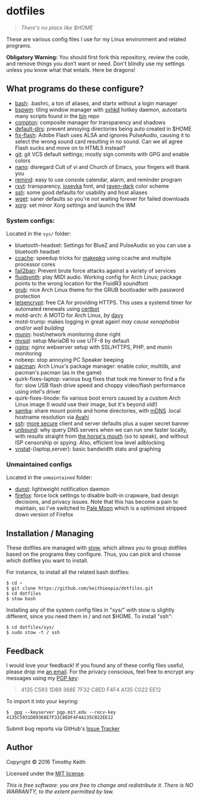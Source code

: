 # dotfiles
> *There's no place like $HOME*

These are various config files I use for my Linux environment and related 
programs. 

**Obligatory Warning:** You should first fork this repository, review the code, 
and remove things you don’t want or need. Don't blindly use my settings unless 
you know what that entails. Here be dragons!

## What programs do these configure?
 * [bash](https://www.gnu.org/software/bash/): .bashrc, a ton of aliases, and 
   startx without a login manager
 * [bspwm](https://github.com/baskerville/bspwm): tiling window manager with 
   [sxhkd](https://github.com/baskerville/sxhkd) hotkey daemon, autostarts many 
   scripts found in the [bin](https://github.com/keithieopia/bin) repo
 * [compton](https://github.com/chjj/compton): composite manager for 
   transparency and shadows
 * [default-dirs](https://wiki.archlinux.org/index.php/XDG_user_directories): 
   prevent annoying directories being auto created in $HOME
 * [fix-flash](http://www.alsa-project.org/main/index.php/Asoundrc): Adobe Flash 
   uses ALSA and ignores PulseAudio, causing it to select the wrong sound card 
   resulting in no sound. Can we all agree Flash sucks and move on to HTML5 
   instead?
 * [git](https://git-scm.com/docs/git-config): git VCS default settings; mostly 
   sign commits with GPG and enable colors
 * [nano](http://www.nano-editor.org/): disregard Cult of vi and Church of 
   Emacs, your fingers will thank you
 * [remind](https://www.roaringpenguin.com/products/remind): easy to use console 
   calendar, alarm, and reminder program
 * [rxvt](http://software.schmorp.de/pkg/rxvt-unicode.html): transparency, 
   [iosevka](https://be5invis.github.io/Iosevka/) font, and 
   [raven-dark](https://github.com/baskerville/xresources-color-schemes) color 
   scheme
 * [ssh](http://www.openssh.com/): some good defaults for usability and host 
   aliases
 * [wget](https://www.gnu.org/software/wget/): saner defaults so you're not 
   waiting forever for failed downloads
 * [xorg](http://www.x.org/wiki/): set minor Xorg settings and launch the WM
 
### System configs:
Located in the `sys/` folder: 

 * bluetooth-headset: Settings for BlueZ and PulseAudio so you can use a 
   bluetooth headset
 * [ccache](https://wiki.archlinux.org/index.php/Ccache): speedup tricks for 
   [makepkg](https://wiki.archlinux.org/index.php/Makepkg) using ccache and 
   multiple processor cores
 * [fail2ban](http://www.fail2ban.org/wiki/index.php/Main_Page): Prevent brute
   force attacks against a variety of services
 * [fluidsynth](https://wiki.archlinux.org/index.php/FluidSynth): play MIDI 
   audio. Working config for Arch Linux; package points to the wrong location 
   for the FluidR3 soundfont
 * [grub](https://www.gnu.org/software/grub/): nice Arch Linux theme for the 
   GRUB bootloader with password protection 
 * [letsencrypt](https://letsencrypt.org/): free CA for providing HTTPS. This 
   uses a systemd timer for automated renewals using 
   [certbot](https://github.com/certbot/certbot)
 * motd-arch: A MOTD for Arch Linux, by [davy](https://bbs.archlinux.org/viewtopic.php?id=50845)
 * motd-trump: makes logging in great again! *may cause xenophobia and/or wall 
   building* 
 * [munin](http://munin-monitoring.org/): host/network monitoring done right
 * [mysql](https://mariadb.org/): setup MariaDB to use UTF-8 by default
 * [nginx](http://nginx.org/): nginx webserver setup with SSL/HTTPS, PHP, and 
   munin monitoring
 * nobeep: stop annoying PC Speaker beeping
 * [pacman](https://wiki.archlinux.org/index.php/Pacman): Arch Linux's package 
   manager: enable color, multilib, and pacman's pacman (as in the game)
 * quirk-fixes-laptop: various bug fixes that took me forever to find a fix for: 
   slow USB flash drive speed and choppy video/flash performance using intel's 
   driver
 * quirk-fixes-linode: fix various boot errors caused by a custom Arch Linux 
   image (I would use their image, but it's beyond old!)
 * [samba](https://www.samba.org/): share mount points and home directories, 
   with [mDNS](https://en.wikipedia.org/wiki/Multicast_DNS) .local hostname 
   resolution via [Avahi](https://github.com/lathiat/avahi)
 * [ssh](http://www.openssh.com/): [more secure](https://stribika.github.io/2015/01/04/secure-secure-shell.html) 
   client and server defaults plus a super secret banner
 * [unbound](https://unbound.net/): why query DNS servers when we can run one 
   faster locally, with results straight from 
   [the horse's mouth](https://www.internic.net/domain/named.cache) (so to 
   speak), and without ISP censorship or spying. Also, efficient low level 
   adblocking
 * [vnstat](http://humdi.net/vnstat/)-{laptop,server}: basic bandwidth stats and 
   graphing

### Unmaintained configs
Located in the `unmaintained` folder:

 * [dunst](http://knopwob.org/dunst/): lightweight notification daemon
 * [firefox](https://www.mozilla.org/en-US/firefox/new/): force lock settings to 
   disable built-in crapware, bad design decisions, and privacy issues. Note 
   that this has become a pain to maintain, so I've switched to 
   [Pale Moon](http://www.palemoon.org/) which is a optimized stripped down 
   version of Firefox


## Installation / Managing
These dotfiles are managed with [stow](http://www.gnu.org/software/stow/), 
which allows you to group dotfiles based on the programs they configure. Thus, 
you can pick and choose which dotfiles you want to install.  
  
For instance, to install all the related bash dotfiles:

```console
$ cd ~  
$ git clone https://github.com/keithieopia/dotfiles.git  
$ cd dotfiles  
$ stow bash
```

Installing any of the system config files in "sys/" with stow is slightly 
different, since you need them in / and not $HOME. To install "ssh":

```console
$ cd dotfiles/sys/  
$ sudo stow -t / ssh 
```

## Feedback
I would love your feedback! If you found any of these config files useful, 
please drop me [an email](mailto:timothykeith@gmail.com). For the privacy 
conscious, feel free to encrypt any messages using my [PGP key](http://pgp.mit.edu/pks/lookup?op=vindex&fingerprint=on&search=0xF4F4A135C022EE12):

> 4135 C593 1D89 368E 7F32 C8ED F4F4 A135 C022 EE12

To import it into your keyring:
```console
$  gpg --keyserver pgp.mit.edu --recv-key 4135C5931D89368E7F32C8EDF4F4A135C022EE12
```

Submit bug reports via GitHub's [Issue Tracker](https://github.com/keithieopia/dotfiles/issues)


## Author
Copyright &copy; 2016 Timothy Keith

Licensed under the [MIT license](https://github.com/keithieopia/dotfiles/blob/master/LICENSE).

*This is free software: you are free to change and redistribute it. There is NO 
WARRANTY, to the extent permitted by law.*
